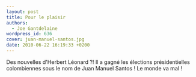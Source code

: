 ```yaml
---
layout: post
title: Pour le plaisir
authors:
  - Joe Gantdelaine
wordpress_id: 636
cover: juan-manuel-santos.jpg
date: 2010-06-22 16:19:33 +0200
---
```


Des nouvelles d'Herbert Léonard ⁈ Il a gagné les élections présidentielles
colombiennes sous le nom de Juan Manuel Santos ! Le monde va mal !
